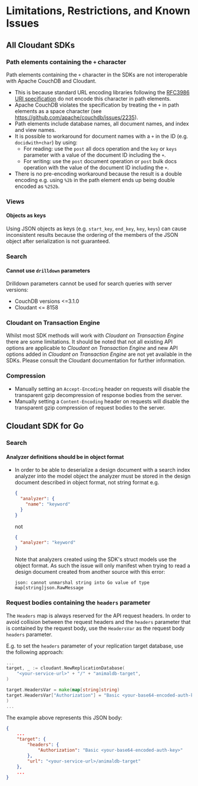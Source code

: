 <!-- This section applied from common template, do not edit in language specific repository KNOWN_ISSUES file -->
# Limitations, Restrictions, and Known Issues

## All Cloudant SDKs

### Path elements containing the `+` character

Path elements containing the `+` character in the SDKs are not interoperable with Apache CouchDB and Cloudant.
* This is because standard URL encoding libraries following the [RFC3986 URI specification](https://tools.ietf.org/html/rfc3986#section-3.3) do not encode this character in path elements.
* Apache CouchDB violates the specification by treating the `+` in path elements as a space character (see https://github.com/apache/couchdb/issues/2235).
* Path elements include database names, all document names, and index and view names.
* It is possible to workaround for document names with a `+` in the ID (e.g. `docidwith+char`) by using:
    * For reading: use the `post` all docs operation and the `key` or `keys` parameter with a value of the document ID including the `+`.
    * For writing: use the `post` document operation or `post` bulk docs operation with the value of the document ID including the `+`.
* There is no pre-encoding workaround because the result is a double encoding e.g. using `%2b` in the path element ends up being double encoded as `%252b`.

### Views

#### Objects as keys

Using JSON objects as keys (e.g. `start_key`, `end_key`, `key`, `keys`)
can cause inconsistent results because the ordering of the members of the JSON
object after serialization is not guaranteed.

### Search

#### Cannot use `drilldown` parameters

Drilldown parameters cannot be used for search queries with server versions:
* CouchDB versions <=3.1.0
* Cloudant <= 8158

### Cloudant on Transaction Engine

Whilst most SDK methods will work with _Cloudant on Transaction Engine_ there are some limitations.
It should be noted that not all existing API options are applicable to _Cloudant on Transaction Engine_
and new API options added in _Cloudant on Transaction Engine_ are not yet available in the SDKs. Please
consult the Cloudant documentation for further information.

### Compression

* Manually setting an `Accept-Encoding` header on requests will disable the transparent gzip decompression of response bodies from the server.
* Manually setting a `Content-Encoding` header on requests will disable the transparent gzip compression of request bodies to the server.

<!-- End common section -->

<!-- Template substitution for language specific content -->
<!-- ## SPLIT MARKER ## -->
## Cloudant SDK for Go

### Search
#### Analyzer definitions should be in object format

* In order to be able to deserialize a design document with a search
  index analyzer into the model object the analyzer must be stored in the design
  document described in object format, not string format e.g.
  ```json
  {
    "analyzer": {
      "name": "keyword"
    }
  }
  ```
  not
  ```json
  {
    "analyzer": "keyword"
  }
  ```
  Note that analyzers created using the SDK's struct models use the object format. As such the issue will only manifest
  when trying to read a design document created from another source with this error:
  ```
  json: cannot unmarshal string into Go value of type map[string]json.RawMessage
  ```

### Request bodies containing the `headers` parameter

The `Headers` map is always reserved for the API request headers.
In order to avoid collision between the request headers and the `headers` parameter
that is contained by the request body, use the `HeadersVar` as
the request body `headers` parameter.

E.g. to set the `headers` parameter of your replication
target database, use the following approach:

```go
...
target, _ := cloudant.NewReplicationDatabase(
	"<your-service-url>" + "/" + "animaldb-target",
)

target.HeadersVar = make(map[string]string)
target.HeadersVar["Authorization"] = "Basic <your-base64-encoded-auth-key>"
)
...
```
The example above represents this JSON body:
```json
{
    ...
    "target": {
        "headers": {
            "Authorization": "Basic <your-base64-encoded-auth-key>"
        },
        "url": "<your-service-url>/animaldb-target"
    },
    ...
}
```
